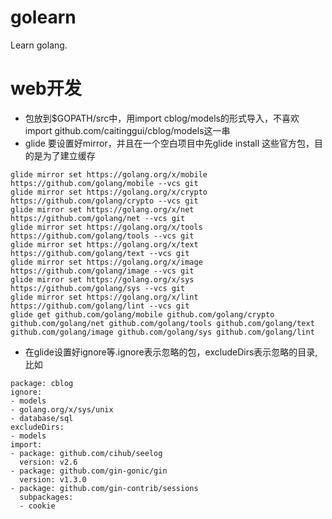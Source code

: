 # golearn
Learn golang.


# web开发
- 包放到$GOPATH/src中，用import cblog/models的形式导入，不喜欢import github.com/caitinggui/cblog/models这一串
- glide 要设置好mirror，并且在一个空白项目中先glide install 这些官方包，目的是为了建立缓存
```
glide mirror set https://golang.org/x/mobile https://github.com/golang/mobile --vcs git
glide mirror set https://golang.org/x/crypto https://github.com/golang/crypto --vcs git
glide mirror set https://golang.org/x/net https://github.com/golang/net --vcs git
glide mirror set https://golang.org/x/tools https://github.com/golang/tools --vcs git
glide mirror set https://golang.org/x/text https://github.com/golang/text --vcs git
glide mirror set https://golang.org/x/image https://github.com/golang/image --vcs git
glide mirror set https://golang.org/x/sys https://github.com/golang/sys --vcs git
glide mirror set https://golang.org/x/lint https://github.com/golang/lint --vcs git
glide get github.com/golang/mobile github.com/golang/crypto github.com/golang/net github.com/golang/tools github.com/golang/text github.com/golang/image github.com/golang/sys github.com/golang/lint 
```
- 在glide设置好ignore等.ignore表示忽略的包，excludeDirs表示忽略的目录,比如
```
package: cblog
ignore:
- models
- golang.org/x/sys/unix
- database/sql
excludeDirs:
- models
import:
- package: github.com/cihub/seelog
  version: v2.6
- package: github.com/gin-gonic/gin
  version: v1.3.0
- package: github.com/gin-contrib/sessions
  subpackages:
  - cookie
```
